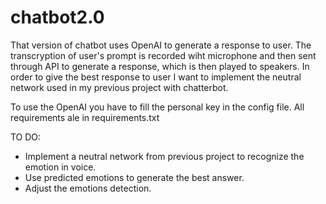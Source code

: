 # chatbot2.0
That version of chatbot uses OpenAI to generate a response to user.
The transcryption of user's prompt is recorded wiht microphone and then sent through API to generate a response, which is then played to speakers.
In order to give the best response to user I want to implement the neutral network used in my previous project with chatterbot.

To use the OpenAI you have to fill the personal key in the config file.
All requirements ale in requirements.txt

TO DO:
- Implement a neutral network from previous project to recognize the emotion in voice.
- Use predicted emotions to generate the best answer.
- Adjust the emotions detection.
